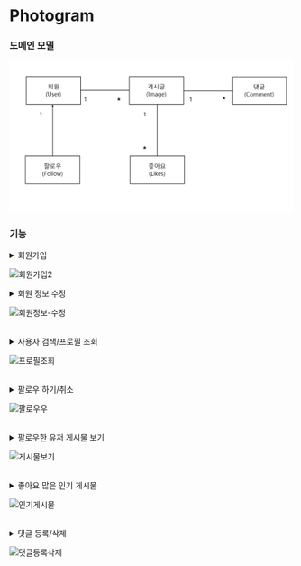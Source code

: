 # Photogram

### 도메인 모델

![img_1.png](img_1.png)


### 기능


<details>
<summary>회원가입</summary>

### 시큐리티 세팅

```xml
<dependency>
    <groupId>org.springframework.boot</groupId>
    <artifactId>spring-boot-starter-security</artifactId>
</dependency>
```

- 클라이언트가 서버에 요청하면 /login 으로 redirect 된다.

![img.png](img.png)

### 시큐리티 커스텀 하기

```java
@EnableWebSecurity
@Configuration // IOC
public class SecurityConfig extends WebSecurityConfigurerAdapter {
}

```

- WebSecurityConfigureAdapter 를 상속받으면 시큐리티 설정파일로 인식이 된다.
- @Configuration 으로 해당 클래스를 IoC 컨테이너에 등록
- @EnableWebSecurity 로 시큐리티 설정파일로 인식된 파일을 활성화 시킴

```java
@EnableWebSecurity
@Configuration // IOC
public class SecurityConfig extends WebSecurityConfigurerAdapter {
  @Override
  protected void configure(HttpSecurity http) throws Exception {
    http.
            formLogin().disable()
            .httpBasic().disable()
            .csrf().disable()
            .sessionManagement().sessionCreationPolicy(SessionCreationPolicy.STATELESS)
            .and()
            .exceptionHandling()
            .authenticationEntryPoint(jwtAuthenticationEntryPoint)
            .accessDeniedHandler(jwtAccessDeniedHandler)
            .and()
            .addFilter(corsConfig.corsFilter())
            .addFilterBefore(new JWTAuthenticationFilter(tokenHelper) , UsernamePasswordAuthenticationFilter.class)

            .authorizeRequests()
            .antMatchers("/api/user/**","/user/**","/image/**","/subscribe/**","/comment/**,/api/**")
            .authenticated()
            .anyRequest().permitAll();
  }
}
```


### CSRF 토큰 해제

- 클라이언트가 웹 서버로 회원가입 데이터를 전송한다.
- 웹 서버를 보호하고 있는 시큐리티가 입구에서 시큐리티 CSRF 토큰 검사를 실시한다.
- CSRF 토큰 검사는 클라이언트가 
웹 서버가 응답해준 회원가입창을 통해서 정상적인 경로로 회원가입을 진행했는지 확인하는 것이다.
- 클라이언트가 응답 받았을 때 CSRF가 붙어서 전해지는 것이다.

```java
@Override
    protected void configure(HttpSecurity http) throws Exception {
        http.csrf().disable(); // CSRF 토큰 검사 비활성화
    }
```

- 시큐리티가 제공하는 CSRF 토큰 검사 기능을 비활성화 하자



</details>

![회원가입2](https://user-images.githubusercontent.com/66653324/223017753-c0536161-e25e-4a97-963d-b9fd1b2a0a59.gif)
<br/>

<details>
<summary>회원 정보 수정</summary>



### dto

```java
public class UserProfileUpdateResponse {
    private int id;
    private String username;
    private String nickname;
    private String bio;
    private String email;
    private String website;
    private String profileImageUrl;
}

```

### 회원 정보 수정 페이지

회원 정보 수정 페이지 렌더링에 필요한 데이터

- 고유 key (primary key) 
- 소개
- 닉네임
- 아이디
- 이메일
- 웹 사이트
- 프로필 이미지 url

```java
@GetMapping("/api/user/profile")
    public ResponseEntity<?> update(@AuthenticationPrincipal PrincipalDetails principalDetails) {
        if(principalDetails.getUser() == null){
            throw new CustomApiException("로그인이 필요합니다");
        }
        User user = principalDetails.getUser();
        UserProfileUpdateResponse profileUpdateResponse = UserProfileUpdateResponse.builder()
                .bio(user.getBio())
                .id(user.getId())
                .username(user.getUsername())
                .nickname(user.getNickname())
                .email(user.getEmail())
                .profileImageUrl(user.getProfileImageUrl())
                .website(user.getWebsite()).build();


        return new ResponseEntity<>(new RespDto<>(1,"유저 프로필 조회",profileUpdateResponse),HttpStatus.OK);
    }
```

</details>

![회원정보-수정](https://user-images.githubusercontent.com/66653324/223888848-9fb5168d-dbe0-465b-9263-978af6f42235.gif)


<br/>


<details>
<summary>사용자 검색/프로필 조회</summary>

### controller 

- 프로필 조회 했을 때 로그인 한 유저의 프로필 여부에 따라 화면이 다름
- 따라서 AuthenticationPrincipal 객체가 필요함

```java
    @GetMapping("/api/user/{pageUserId}")
    public ResponseEntity<?> profile(@AuthenticationPrincipal PrincipalDetails principalDetails, @PathVariable int pageUserId) {
        UserProfileDto dto = userService.selectUserProfile(pageUserId, principalDetails.getUser().getId());
        return new ResponseEntity<>(new RespDto<>(1,"유저 프로필 조회",dto),HttpStatus.OK);
    }
```

### service

- 프로필 유저 정보 
- 로그인 한 유저의 프로필 여부
- 게시물 개수
- 해당 프로필 유저의 팔로잉 상태 여부
- 해당 프로필 유저의 팔로잉 수
- 해당 프로필 유저의 팔로워 수

```java
 @Transactional(readOnly = true)
    public UserProfileDto selectUserProfile(int pageUserId, int principalId){
        UserProfileDto dto = new UserProfileDto();
        User userEntity = userRepository.findById(pageUserId).orElseThrow(() -> {
            throw new CustomApiException("해당 프로필 페이지는 없는 페이지입니다.");
        });
        dto.setUser(userEntity);
        dto.setPageOwner(pageUserId == principalId);
        dto.setImageCount(userEntity.getImages().size());

        int followState = followRepository.followState(principalId, pageUserId);
        int followingCount = followRepository.followingCount(pageUserId);
        int followerCount = followRepository.followerCount(pageUserId);

        dto.setFollowState(followState == 1);
        dto.setFollowingCount(followingCount);
        dto.setFollowerCount(followerCount);

        // 좋아요 개수
        userEntity.getImages().forEach(image -> {
            image.setLikeCount(image.getLikes().size());
        });
        return dto;
    }
```

</details>

![프로필조회](https://user-images.githubusercontent.com/66653324/226251783-84274a24-b4c2-4b7b-a0c8-6447861d5a26.gif)

<br/>


<details>
<summary>팔로우 하기/취소</summary>

### 팔로우 모델

```java
public class Follow {
  @Id
  @GeneratedValue(strategy = GenerationType.IDENTITY)
  private int id;

  @JoinColumn(name = "fromUserId")
  @ManyToOne
  private User fromUser;

  @JoinColumn(name = "toUserId")
  @ManyToOne
  private User toUser;

  private LocalDateTime createDate;

  @PrePersist // 디비에 INSERT 되기 직전에 실행
  public void createDate() {
    this.createDate = LocalDateTime.now();
  }
}
```
같은 사람을 계속해서 팔로우 하면 안되기 때문에 Unique 제약 조건을 설정하였다.
```java
@Table(
        uniqueConstraints = {
                @UniqueConstraint(
                        name = "subscribe_uk",
                        columnNames = {"fromUserId" ,"toUserId"}
                )
        }
)
public class Follow {
}
```

실제 데이터베이스 컬럼명을 적어야 함

### 팔로우 API 

#### Controller

```java
@RestController
@RequiredArgsConstructor
public class FollowApiController {

  private final FollowService followService;

  @PostMapping("/api/subscribe/{toUserId}")
  public ResponseEntity<?> follow(@AuthenticationPrincipal PrincipalDetails principalDetails , @PathVariable int toUserId){
    followService.follow(principalDetails.getUser().getId() , toUserId);
    return new ResponseEntity<>(new RespDto<>(1, "팔로우 성공",null), HttpStatus.OK);
  }

  @DeleteMapping("/api/subscribe/{toUserId}")
  public ResponseEntity<?> unfollow(@AuthenticationPrincipal PrincipalDetails principalDetails , @PathVariable int toUserId) {
    System.out.println("principalDetails = " + principalDetails);
    followService.unfollow(principalDetails.getUser().getId() , toUserId);
    return new ResponseEntity<>(new RespDto<>(1, "팔로우 취소 성공",null), HttpStatus.OK);
  }
}
```


#### Repository

네이티브 쿼리 사용

- 팔로우 하기
- 팔로우 취소

```java
public interface FollowRepository extends JpaRepository<Follow,Integer> ,FollowRepositoryCustom{

  @Modifying
  @Query(value = "insert into follow(fromUserid ,toUserId , createDate) values(:fromUserId, :toUserId , now())", nativeQuery = true)
  void mFollow(int fromUserId, int toUserId);

  @Modifying
  @Query(value = "delete from  follow where fromUserId =:fromUserId and toUserId =:toUserId", nativeQuery = true)
  void mUnfollow(int fromUserId , int toUserId);
}
```

</details>

![팔로우우](https://user-images.githubusercontent.com/66653324/223716096-9d773d28-f015-430a-b529-1bcd093361b7.gif)


<br/>

<details>
<summary>팔로우한 유저 게시물 보기</summary>

### Querydsl 사용 - 서브쿼리 

- 팔로우 한 유저 아이디 가져오기 (Follow 테이블)
```java
queryFactory
.select(follow.toUser.id)
.from(follow)
.where(follow.fromUser.id.eq(principalId))
.fetch();
```
- Image 테이블에서 userId 가 팔로우 한 유저 아이디에 해당하는 정보 가져오기
  - 서브 쿼리 사용
  - 게시물 업로드 최신 순으로 가져오기
```java
queryFactory
.selectFrom(image)
.where(image.user.id.in(JPAExpressions.select(follow.toUser.id).from(follow)
.where(follow.fromUser.id.eq(principalId)))).orderBy(image.createDate.desc()).fetch();
```


</details>

![게시물보기](https://user-images.githubusercontent.com/66653324/224479239-59bb7d32-d4c9-4b48-ae15-74cbce1b69f9.gif)

<br/>


<details>
<summary>좋아요 많은 인기 게시물</summary>

### 응답 dto

```java
@Data
@NoArgsConstructor
@AllArgsConstructor
public class ImagePopularDto {

    private int id;
    private String caption;
    private String postImageUrl;
    private long likeCount;
    private User user;
}
```

### querydsl 로 데이터 조회

- 좋아요 테이블 (likes) 에서 imageId로 그룹화하기
- 좋아요 테이블 (likes) 과 게시물 테이블 (Images) 조인화기
- imageId로 그룹화 한 뒤 count 개수로 정렬
- 좋아요 개수가 같을 경우 게시물 등록 최신 순 정렬
- 개수는 9개만 (limit = 9)

```java
queryFactory
                .select(Projections.fields(ImagePopularDto.class,
                        image.id, image.caption , image.postImageUrl, image.user
                        , likes.image.id.count().as("likeCount")))
                .from(image)
                .innerJoin(likes)
                .on(image.id.eq(likes.image.id))
                .groupBy(likes.image.id)
                .orderBy(likes.image.id.count().desc(), image.createDate.desc())
                .limit(9)
                .fetch();
```



</details>

![인기게시물](https://user-images.githubusercontent.com/66653324/225461487-075d202f-42ce-4548-8450-41a6577b45f5.gif)

<br/>

<details>
<summary>댓글 등록/삭제</summary>

### 댓글 도메인

- 하나의 유저는 N개의 댓글을 등록할 수 있다.
- 하나의 게시글(이미지)에는 N개의 댓글이 등록 될 수 있다.

```java
public class Comment {
    @Id
    @GeneratedValue(strategy = GenerationType.IDENTITY)
    private int id;

    @Column(length = 100 , nullable = false)
    private String content;

    @JsonIgnoreProperties({"images"})
    @JoinColumn(name = "userId")
    @ManyToOne(fetch = FetchType.EAGER)
    private User user;

    @JoinColumn(name = "imageId")
    @ManyToOne(fetch = FetchType.EAGER)
    private Image image;
    private LocalDateTime createDate;

    @PrePersist
    public void createDate(){
        this.createDate = LocalDateTime.now();
    }

}
```

### 댓글 등록 / 삭제

- 댓글 등록을 위한 dto
```java
public class CommentDto {
    @NotBlank // 빈 값이거나 null 체크 , 빈 공백
    private String content;
    @NotNull // 빈 값 체크
    private Integer imageId;
}

```
- 컨트롤러에서 댓글 등록 서비스 호출
```java
@PostMapping("/api/comment")
public ResponseEntity<?> commentService(
@Valid @RequestBody CommentDto commentDto, BindingResult bindingResult,
@AuthenticationPrincipal PrincipalDetails principalDetails) {
        if (bindingResult.hasErrors()) {
        Map<String, String> errorMap = new HashMap<>();
        for (FieldError error : bindingResult.getFieldErrors()) {
        errorMap.put(error.getField(), error.getDefaultMessage());
        }
        throw new CustomValidationApiException("유효성 검사 실패함", errorMap);
        }
        Comment comment = commentService.write(commentDto.getContent(), commentDto.getImageId(), principalDetails.getUser().getId());

        return new ResponseEntity<>(new RespDto<>(1, "댓글 쓰기 성공", comment), HttpStatus.CREATED);
        }
```

- 댓글 삭제 서비스 호출
```java
 @DeleteMapping("/api/comment/{id}")
    public ResponseEntity<?> commentDelete(@PathVariable int id) {
        commentService.delete(id);
        return new ResponseEntity<>(new RespDto<>(1, "댓글 삭제 성공", null), HttpStatus.OK);
    }
```

- data JPA repository 내장 함수 호출

```java
  @Transactional
    public void delete(int id) {
        try{
        commentRepository.deleteById(id);
        }catch(Exception e){
            throw new CustomApiException(e.getMessage());
        }
    }
```


</details>

![댓글등록삭제](https://user-images.githubusercontent.com/66653324/226517482-24cd420a-6096-478a-9a6f-9ac5a92bf542.gif)

<br/>
